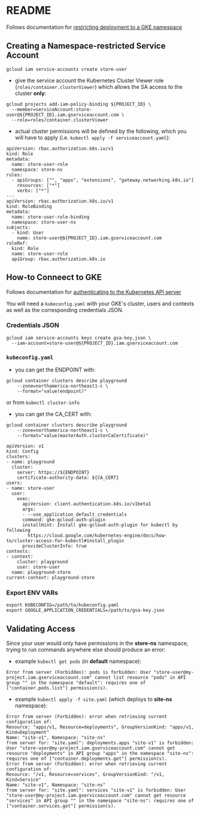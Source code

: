 # README
Follows documentation for [restricting deployment to a GKE namespace](https://cloud.google.com/deploy/docs/securing/sa-by-namespace)

## Creating a Namespace-restricted Service Account
```
gcloud iam service-accounts create store-user
```

- give the service account the Kubernetes Cluster Viewer role (`roles/container.clusterViewer`) which allows the SA access to the cluster **only**:
```
gcloud projects add-iam-policy-binding ${PROJECT_ID} \
  --member=serviceAccount:store-user@${PROJECT_ID}.iam.gserviceaccount.com \
  --role=roles/container.clusterViewer
```

- actual cluster permissions will be defined by the following, which you will have to apply (i.e. `kubectl apply -f serviceaccount.yaml`):
```
apiVersion: rbac.authorization.k8s.io/v1
kind: Role
metadata:
  name: store-user-role
  namespace: store-ns
rules:
  - apiGroups: ["", "apps", "extensions", "gateway.networking.k8s.io"]
    resources: ["*"]
    verbs: ["*"]
---
apiVersion: rbac.authorization.k8s.io/v1
kind: RoleBinding
metadata:
  name: store-user-role-binding
  namespace: store-user-ns
subjects:
  - kind: User
    name: store-user@${PROJECT_ID}.iam.gserviceaccount.com
roleRef:
  kind: Role
  name: store-user-role
  apiGroup: rbac.authorization.k8s.io
```


## How-to Conneect to GKE
Follows documentation for [authenticating to the Kubernetes API server](https://cloud.google.com/kubernetes-engine/docs/how-to/api-server-authentication#environments-without-gcloud)

You will need a `kubeconfig.yaml` with your GKE's cluster, users and contexts as well as the corresponding credentials JSON.

### Credentials JSON
```
gcloud iam service-accounts keys create gsa-key.json \
  --iam-account=store-user@${PROJECT_ID}.iam.gserviceaccount.com
```

### `kubeconfig.yaml`
- you can get the ENDPOINT with:
```
gcloud container clusters describe playground 
    --zone=northamerica-northeast1-c \
    --format="value(endpoint)" 
```
or from `kubectl cluster-info`

- you can get the CA_CERT with:
```
gcloud container clusters describe playground 
    --zone=northamerica-northeast1-c \
    --format="value(masterAuth.clusterCaCertificate)" 
```

```
apiVersion: v1
kind: Config
clusters:
- name: playground
  cluster:
    server: https://${ENDPOINT}
    certificate-authority-data: ${CA_CERT}
users:
- name: store-user
  user:
    exec:
      apiVersion: client.authentication.k8s.io/v1beta1
      args:
      - --use_application_default_credentials
      command: gke-gcloud-auth-plugin
      installHint: Install gke-gcloud-auth-plugin for kubectl by following
        https://cloud.google.com/kubernetes-engine/docs/how-to/cluster-access-for-kubectl#install_plugin
      provideClusterInfo: true
contexts:
- context:
    cluster: playground
    user: store-user
  name: playground-store
current-context: playground-store
```

### Export ENV VARs
```
export KUBECONFIG=/path/to/kubeconfig.yaml
export GOOGLE_APPLICATION_CREDENTIALS=/path/to/gsa-key.json
```


## Validating Access
Since your user would only have permissions in the **store-ns** namespace, trying to run commands anywhere else should produce an error:

- example `kubectl get pods` (in **default** namespace):
```
Error from server (Forbidden): pods is forbidden: User "store-user@my-project.iam.gserviceaccount.com" cannot list resource "pods" in API group "" in the namespace "default": requires one of ["container.pods.list"] permission(s).
```

- example `kubectl apply -f site.yaml` (which deploys to **site-ns** namespace):
```
Error from server (Forbidden): error when retrieving current configuration of:
Resource: "apps/v1, Resource=deployments", GroupVersionKind: "apps/v1, Kind=Deployment"
Name: "site-v1", Namespace: "site-ns"
from server for: "site.yaml": deployments.apps "site-v1" is forbidden: User "store-user@my-project.iam.gserviceaccount.com" cannot get resource "deployments" in API group "apps" in the namespace "site-ns": requires one of ["container.deployments.get"] permission(s).
Error from server (Forbidden): error when retrieving current configuration of:
Resource: "/v1, Resource=services", GroupVersionKind: "/v1, Kind=Service"
Name: "site-v1", Namespace: "site-ns"
from server for: "site.yaml": services "site-v1" is forbidden: User "store-user@my-project.iam.gserviceaccount.com" cannot get resource "services" in API group "" in the namespace "site-ns": requires one of ["container.services.get"] permission(s).
```
